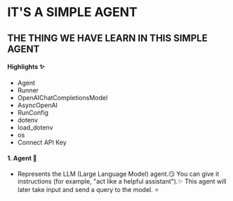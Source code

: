 # IT'S A SIMPLE AGENT

## THE THING WE HAVE LEARN IN THIS SIMPLE AGENT

#### Highlights ✨

- Agent
- Runner
- OpenAIChatCompletionsModel
- AsyncOpenAI
- RunConfig
- dotenv
- load_dotenv
- os
- Connect API Key

#### 1. Agent 🤖
- Represents the LLM (Large Language Model) agent.😏
You can give it instructions (for example, "act like a helpful assistant").✨
This agent will later take input and send a query to the model. ⭐


